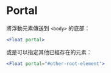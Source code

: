 # Portal

將浮動元素傳送到 `<body>` 的底部：

```jsx
<Float portal>
```

或是可以指定其他已經存在的元素：

```jsx
<Float portal="#other-root-element">
```
